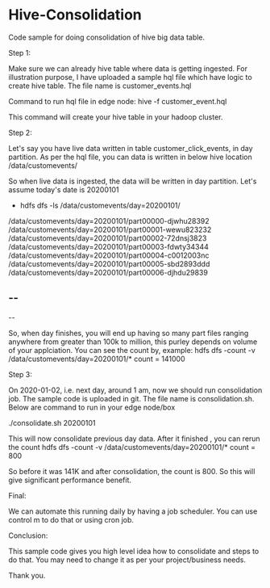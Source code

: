 # Hive-Consolidation

Code sample for doing consolidation of hive big data table.

Step 1:

Make sure we can already hive table where data is getting ingested. For illustration purpose, I have uploaded a sample hql file which have logic to create hive table.
The file name is customer_events.hql

Command to run hql file in edge node:
hive -f customer_event.hql

This command will create your hive table in your hadoop cluster.

Step 2:

Let's say you have live data written in table customer_click_events, in day partition. As per the hql file, you can data is written in below hive location
/data/customevents/

So when live data is ingested, the data will be written in day partition. Let's assume today's date is 20200101
- hdfs dfs -ls /data/customevents/day=20200101/

 /data/customevents/day=20200101/part00000-djwhu28392
 /data/customevents/day=20200101/part00001-wewu823232
 /data/customevents/day=20200101/part00002-72dnsj3823
 /data/customevents/day=20200101/part00003-fdwty34344
 /data/customevents/day=20200101/part00004-c0012003nc
 /data/customevents/day=20200101/part00005-sbd2893ddd
 /data/customevents/day=20200101/part00006-djhdu29839

 --
 --
 --
 
 
 So, when day finishes, you will end up having so many part files ranging anywhere from greater than 100k to million, this purley depends on volume of your applciation.
 You can see the count by, example:
 hdfs dfs -count -v /data/customevents/day=20200101/*
 count = 141000
 
 Step 3:
 
 On 2020-01-02, i.e. next day, around 1 am, now we should run consolidation job. The sample code is uploaded in git. The file name is consolidation.sh.
 Below are command to run in your edge node/box
 
 ./consolidate.sh 20200101
 
 This will now consolidate previous day data. After it finished , you can rerun the count
 hdfs dfs -count -v /data/customevents/day=20200101/*
 count = 800
 
 So before it was 141K and after consolidation, the count is 800. So this will give significant performance benefit.
 
 Final:
 
 We can automate this running daily by having a job scheduler. You can use control m to do that or using cron job.
 
 Conclusion:
 
 This sample code gives you high level idea how to consolidate and steps to do that. You may need to change it as per your project/business needs.
 
 Thank you.
 
 

